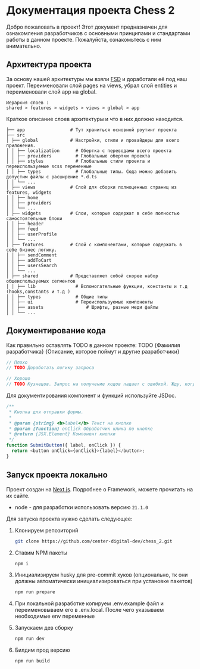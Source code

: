 # Документация проекта Chess 2

Добро пожаловать в проект! Этот документ предназначен для ознакомления разработчиков с основными принципами и стандартами работы в данном проекте. Пожалуйста, ознакомьтесь с ним внимательно.

## Архитектура проекта

За основу нашей архитектуры мы взяли [FSD](https://feature-sliced.design/) и доработали её под наш проект. Переименовали слой pages на views, убрал слой entities и переименовали слой app на global.

```
Иерархия слоев :
shared > features > widgets > views > global > app
```

Краткое описание слоев архитектуры и что в них должно находится.

```
├── app                 # Тут храниться основной роутинг проекта
├── src
│ ├── global            # Настройки, стили и провайдеры для всего приложения.
│ │ ├── localization      # Обертка с переводами всего проекта
│ │ ├── providers         # Глобальные обертки проекта
│ │ ├── styles            # Глобальные стили проекта и переиспользуемые scss переменные
│ │ ├── types             # Глобальные типы. Cюда можно добавить допустим файлы с расширение *.d.ts
│ │ └── ...
│ ├── views             # Слой для сборки полноценных страниц из features, widgets
│ │ ├── home
│ │ ├── providers
│ │ └── ...
│ ├── widgets           # Слои, которые содержат в себе полностью самостоятельные блоки
│ │ ├── header
│ │ ├── feed
│ │ ├── userProfile
│ │ └── ...
│ ├── features          # Слой с компонентами, которые содержать в себе бизнес логику.
│ │ ├── sendComment
│ │ ├── addToCart
│ │ ├── usersSearch
│ │ └── ...
│ ├── shared            # Представляет собой скорее набор общеиспользуемых сегментов
│ │ ├── lib               # Вспомогательные функции, константы и т.д (hooks,constants и т.д )
│ │ ├── types             # Общие типы
│ │ ├── ui                # Переиспользуемые компоненты
│ │ ├── assets				  # Шрифты, разные меди файлы
│ │ └── ...
```

## Документирование кода

Как правильно оставлять TODO в данном проекте: TODO {Фамилия разработчика} {Описание, которое поймут и другие разработчики}

```typescript
// Плохо
// TODO Доработать логику запроса

// Хорошо
// TODO Кузнецов. Запрос на получение ходов падает с ошибкой. Жду, когда бек поправить ошибку, после доработаю вывод ходов
```

Для документирования компонент и функций используйте JSDoc.

```typescript
/**
 * Кнопка для отправки формы.
 *
 * @param {string} <b>label</b> Текст на кнопке
 * @param {function} onClick Обработчик клика по кнопке
 * @return {JSX.Element} Компонент кнопки
 */
function SubmitButton({ label, onClick }) {
  return <button onClick={onClick}>{label}</button>;
}
```

## Запуск проекта локально

Проект создан на [Next.js](https://nextjs.org). Подробнее о Framework, можете прочитать на их сайте.

- node - для разработки использовать версию `21.1.0`

Для запуска проекта нужно сделать следующее:

1. Клонируем репозиторий
   ```sh
   git clone https://github.com/center-digital-dev/chess_2.git
   ```
2. Ставим NPM пакеты
   ```sh
   npm i
   ```
3. Инициализируем husky для pre-commit хуков (опционально, тк они должны автоматически инициализироваться при установке пакетов)
   ```sh
   npm run prepare
   ```
4. При локальной разработке копируем .env.example файл и переименовываем его в .env.local. После чего указываем необходимые env переменные

5. Запускаем дев сборку
   ```sh
   npm run dev
   ```
6. Билдим прод версию
   ```sh
   npm run build
   ```
